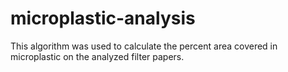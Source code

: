 # microplastic-analysis
This algorithm was used to calculate the percent area covered in microplastic on the analyzed filter papers.
